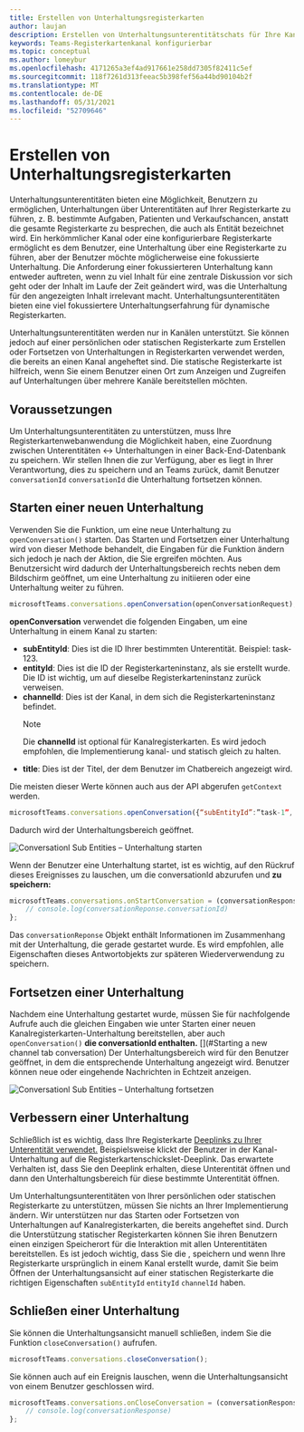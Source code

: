 ```yaml
---
title: Erstellen von Unterhaltungsregisterkarten
author: laujan
description: Erstellen von Unterhaltungsunterentitätschats für Ihre Kanalregisterkarten
keywords: Teams-Registerkartenkanal konfigurierbar
ms.topic: conceptual
ms.author: lomeybur
ms.openlocfilehash: 4171265a3ef4ad917661e258dd7305f82411c5ef
ms.sourcegitcommit: 118f7261d313feeac5b398fef56a44bd90104b2f
ms.translationtype: MT
ms.contentlocale: de-DE
ms.lasthandoff: 05/31/2021
ms.locfileid: "52709646"
---
```

# <a name="create-conversational-tabs"></a>Erstellen von Unterhaltungsregisterkarten

Unterhaltungsunterentitäten bieten eine Möglichkeit, Benutzern zu ermöglichen, Unterhaltungen über Unterentitäten auf Ihrer Registerkarte zu führen, z. B. bestimmte Aufgaben, Patienten und Verkaufschancen, anstatt die gesamte Registerkarte zu besprechen, die auch als Entität bezeichnet wird. Ein herkömmlicher Kanal oder eine konfigurierbare Registerkarte ermöglicht es dem Benutzer, eine Unterhaltung über eine Registerkarte zu führen, aber der Benutzer möchte möglicherweise eine fokussierte Unterhaltung. Die Anforderung einer fokussierteren Unterhaltung kann entweder auftreten, wenn zu viel Inhalt für eine zentrale Diskussion vor sich geht oder der Inhalt im Laufe der Zeit geändert wird, was die Unterhaltung für den angezeigten Inhalt irrelevant macht. Unterhaltungsunterentitäten bieten eine viel fokussiertere Unterhaltungserfahrung für dynamische Registerkarten.

Unterhaltungsunterentitäten werden nur in Kanälen unterstützt. Sie können jedoch auf einer persönlichen oder statischen Registerkarte zum  Erstellen oder Fortsetzen von Unterhaltungen in Registerkarten verwendet werden, die bereits an einen Kanal angeheftet sind. Die statische Registerkarte ist hilfreich, wenn Sie einem Benutzer einen Ort zum Anzeigen und Zugreifen auf Unterhaltungen über mehrere Kanäle bereitstellen möchten.

## <a name="prerequisites"></a>Voraussetzungen

Um Unterhaltungsunterentitäten zu unterstützen, muss Ihre Registerkartenwebanwendung die Möglichkeit haben, eine Zuordnung zwischen Unterentitäten ↔ Unterhaltungen in einer Back-End-Datenbank zu speichern. Wir stellen Ihnen die zur Verfügung, aber es liegt in Ihrer Verantwortung, dies zu speichern und an Teams zurück, damit Benutzer `conversationId` `conversationId` die Unterhaltung fortsetzen können.

## <a name="start-a-new-conversation"></a>Starten einer neuen Unterhaltung

Verwenden Sie die Funktion, um eine neue Unterhaltung zu `openConversation()` starten. Das Starten und Fortsetzen einer Unterhaltung wird von dieser Methode behandelt, die Eingaben für die Funktion ändern sich jedoch je nach der Aktion, die Sie ergreifen möchten. Aus Benutzersicht wird dadurch der Unterhaltungsbereich rechts neben dem Bildschirm geöffnet, um eine Unterhaltung zu initiieren oder eine Unterhaltung weiter zu führen.

``` javascript
microsoftTeams.conversations.openConversation(openConversationRequest);
```

**openConversation** verwendet die folgenden Eingaben, um eine Unterhaltung in einem Kanal zu starten:

* **subEntityId**: Dies ist die ID Ihrer bestimmten Unterentität. Beispiel: task-123.
* **entityId**: Dies ist die ID der Registerkarteninstanz, als sie erstellt wurde. Die ID ist wichtig, um auf dieselbe Registerkarteninstanz zurück verweisen.
* **channelId**: Dies ist der Kanal, in dem sich die Registerkarteninstanz befindet.
   > [!NOTE]
   > Die **channelId** ist optional für Kanalregisterkarten. Es wird jedoch empfohlen, die Implementierung kanal- und statisch gleich zu halten.
* **title**: Dies ist der Titel, der dem Benutzer im Chatbereich angezeigt wird.

Die meisten dieser Werte können auch aus der API abgerufen `getContext` werden.

```javascript
microsoftTeams.conversations.openConversation({“subEntityId”:”task-1”, “entityId”: “tabInstanceId-1”, “channelId”: ”19:baa6e71f65b948d189bf5c892baa8e5a@thread.skype”, “title”: "Task Title”});
```

Dadurch wird der Unterhaltungsbereich geöffnet.

![Conversationl Sub Entities – Unterhaltung starten](~/assets/images/tabs/conversational-subentities/start-conversation.png)

Wenn der Benutzer eine Unterhaltung startet, ist es wichtig, auf den Rückruf dieses Ereignisses zu lauschen, um die conversationId abzurufen und **zu speichern:**

```javascript
microsoftTeams.conversations.onStartConversation = (conversationResponse) => {
    // console.log(conversationReponse.conversationId)
};
```

Das `conversationReponse` Objekt enthält Informationen im Zusammenhang mit der Unterhaltung, die gerade gestartet wurde. Es wird empfohlen, alle Eigenschaften dieses Antwortobjekts zur späteren Wiederverwendung zu speichern.

## <a name="continue-a-conversation"></a>Fortsetzen einer Unterhaltung

Nachdem eine Unterhaltung gestartet wurde, müssen Sie für nachfolgende Aufrufe auch die gleichen Eingaben wie unter Starten einer neuen Kanalregisterkarten-Unterhaltung bereitstellen, aber auch `openConversation()` **die conversationId enthalten.** [](#Starting a new channel tab conversation) Der Unterhaltungsbereich wird für den Benutzer geöffnet, in dem die entsprechende Unterhaltung angezeigt wird. Benutzer können neue oder eingehende Nachrichten in Echtzeit anzeigen.

![Conversationl Sub Entities – Unterhaltung fortsetzen](~/assets/images/tabs/conversational-subentities/continue-conversation.png)

## <a name="enhance-a-conversation"></a>Verbessern einer Unterhaltung

Schließlich ist es wichtig, dass Ihre Registerkarte [Deeplinks zu Ihrer Unterentität verwendet.](~/concepts/build-and-test/deep-links.md) Beispielsweise klickt der Benutzer in der Kanal-Unterhaltung auf die Registerkartenschickslet-Deeplink. Das erwartete Verhalten ist, dass Sie den Deeplink erhalten, diese Unterentität öffnen und dann den Unterhaltungsbereich für diese bestimmte Unterentität öffnen.

Um Unterhaltungsunterentitäten von Ihrer persönlichen oder statischen Registerkarte zu unterstützen, müssen Sie nichts an Ihrer Implementierung ändern. Wir unterstützen nur das Starten oder Fortsetzen von Unterhaltungen auf Kanalregisterkarten, die bereits angeheftet sind. Durch die Unterstützung statischer Registerkarten können Sie ihren Benutzern einen einzigen Speicherort für die Interaktion mit allen Unterentitäten bereitstellen. Es ist jedoch wichtig, dass Sie die , speichern und wenn Ihre Registerkarte ursprünglich in einem Kanal erstellt wurde, damit Sie beim Öffnen der Unterhaltungsansicht auf einer statischen Registerkarte die richtigen Eigenschaften `subEntityId` `entityId` `channelId` haben.

## <a name="close-a-conversation"></a>Schließen einer Unterhaltung

Sie können die Unterhaltungsansicht manuell schließen, indem Sie die Funktion `closeConversation()` aufrufen.

```javascript
microsoftTeams.conversations.closeConversation();
```

Sie können auch auf ein Ereignis lauschen, wenn die Unterhaltungsansicht von einem Benutzer geschlossen wird.

```javascript
microsoftTeams.conversations.onCloseConversation = (conversationResponse) => {
    // console.log(conversationResponse)
};
```
